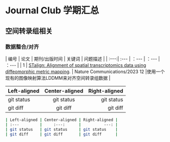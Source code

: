 # Journal Club 学期汇总

## 空间转录组相关

### 数据整合/对齐

| 编号  |        论文    | 期刊/出版时间 | 关键词 | 问题描述 |
| :---:|     :---       |      ：---    |  ：--- |  ：--- |
| 1 | [STalign: Alignment of spatial transcriptomics data using diffeomorphic metric mapping](https://www.nature.com/articles/s41467-023-43915-7). | Nature Communications/2023 12 |使用一个现有的图像映射算法LDDMM来对齐空间转录组数据 |


| Left-aligned | Center-aligned | Right-aligned |
| :---         |     :---:      |          ---: |
| git status   | git status     | git status    |
| git diff     | git diff       | git diff      |


```bash
| Left-aligned | Center-aligned | Right-aligned |
| :---         |     :---:      |          ---: |
| git status   | git status     | git status    |
| git diff     | git diff       | git diff      |
```

